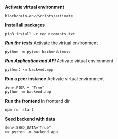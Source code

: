 **Activate virtual environment**

```
blockchain-env/Scripts/activate
```

**Install all packages**

```
pip3 install -r requirements.txt
```

***Run the tests***
Activate the virtual environment
```
python -m pytest backend/tests
```

***Run Application and API***
Activate virtual environment
```
python3 -m backend.app
```


**Run a peer instance**
Activate virtual environment
```
$env:PEER = "True"
python -m backend.app

```


**Run the frontend**
In frontend dir
```
npm run start
```


**Seed backend with data**

```
$env:SEED_DATA="True" 
>> python -m backend.app
```